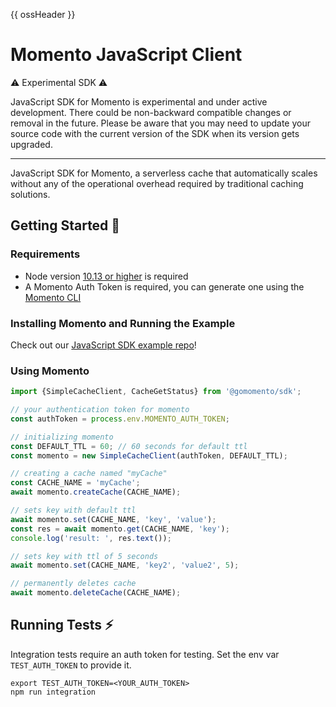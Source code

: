 {{ ossHeader }}

# Momento JavaScript Client

:warning: Experimental SDK :warning:

JavaScript SDK for Momento is experimental and under active development.
There could be non-backward compatible changes or removal in the future.
Please be aware that you may need to update your source code with the current version of the SDK when its version gets upgraded.

---

JavaScript SDK for Momento, a serverless cache that automatically scales without any of the operational overhead required by traditional caching solutions.

## Getting Started :running:

### Requirements

- Node version [10.13 or higher](https://nodejs.org/en/download/) is required
- A Momento Auth Token is required, you can generate one using the [Momento CLI](https://github.com/momentohq/momento-cli)

### Installing Momento and Running the Example

Check out our [JavaScript SDK example repo](https://github.com/momentohq/client-sdk-examples/tree/main/javascript)!

### Using Momento

```typescript
import {SimpleCacheClient, CacheGetStatus} from '@gomomento/sdk';

// your authentication token for momento
const authToken = process.env.MOMENTO_AUTH_TOKEN;

// initializing momento
const DEFAULT_TTL = 60; // 60 seconds for default ttl
const momento = new SimpleCacheClient(authToken, DEFAULT_TTL);

// creating a cache named "myCache"
const CACHE_NAME = 'myCache';
await momento.createCache(CACHE_NAME);

// sets key with default ttl
await momento.set(CACHE_NAME, 'key', 'value');
const res = await momento.get(CACHE_NAME, 'key');
console.log('result: ', res.text());

// sets key with ttl of 5 seconds
await momento.set(CACHE_NAME, 'key2', 'value2', 5);

// permanently deletes cache
await momento.deleteCache(CACHE_NAME);
```

## Running Tests :zap:

Integration tests require an auth token for testing. Set the env var `TEST_AUTH_TOKEN` to
provide it.

```shell
export TEST_AUTH_TOKEN=<YOUR_AUTH_TOKEN>
npm run integration
```
